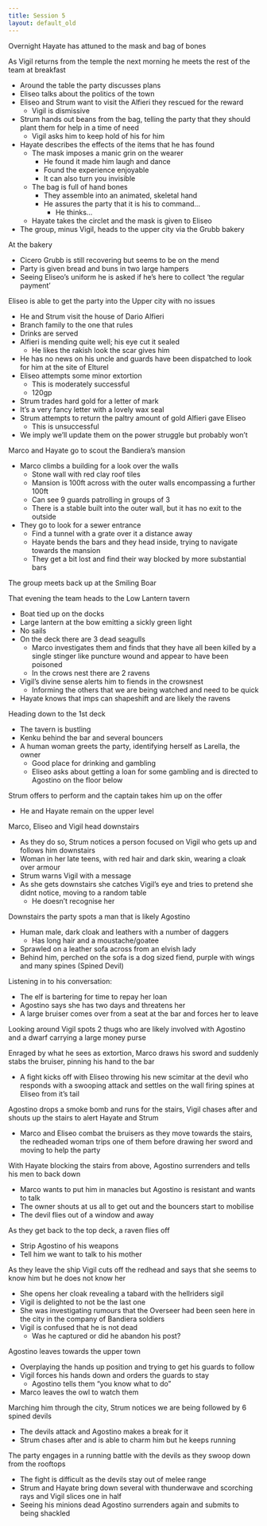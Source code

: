 ```yaml
---
title: Session 5
layout: default_old
---
```


Overnight Hayate has attuned to the mask and bag of bones

As Vigil returns from the temple the next morning he meets the rest of the team at breakfast
- Around the table the party discusses plans
- Eliseo talks about the politics of the town
- Eliseo and Strum want to visit the Alfieri they rescued for the reward
	- Vigil is dismissive
- Strum hands out beans from the bag, telling the party that they should plant them for help in a time of need
	- Vigil asks him to keep hold of his for him
- Hayate describes the effects of the items that he has found
	- The mask imposes a manic grin on the wearer
		- He found it made him laugh and dance
		- Found the experience enjoyable
		- It can also turn you invisible
	- The bag is full of hand bones
		- They assemble into an animated, skeletal hand
		- He assures the party that it is his to command...
			- He thinks...
	- Hayate takes the circlet and the mask is given to Eliseo
- The group, minus Vigil, heads to the upper city via the Grubb bakery

At the bakery
- Cicero Grubb is still recovering but seems to be on the mend
- Party is given bread and buns in two large hampers
- Seeing Eliseo’s uniform he is asked if he’s here to collect ‘the regular payment’

Eliseo is able to get the party into the Upper city with no issues
- He and Strum visit the house of Dario Alfieri
- Branch family to the one that rules
- Drinks are served
- Alfieri is mending quite well; his eye cut it sealed
	- He likes the rakish look the scar gives him
- He has no news on his uncle and guards have been dispatched to look for him at the site of Elturel
- Eliseo attempts some minor extortion
	- This is moderately successful
	- 120gp
- Strum trades hard gold for a letter of mark
- It’s a very fancy letter with a lovely wax seal
- Strum attempts to return the paltry amount of gold Alfieri gave Eliseo
	- This is unsuccessful
- We imply we’ll update them on the power struggle but probably won’t

Marco and Hayate go to scout the Bandiera’s mansion
- Marco climbs a building for a look over the walls
	- Stone wall with red clay roof tiles
	- Mansion is 100ft across with the outer walls encompassing a further 100ft
	- Can see 9 guards patrolling in groups of 3
	- There is a stable built into the outer wall, but it has no exit to the outside
- They go to look for a sewer entrance
	- Find a tunnel with a grate over it a distance away
	- Hayate bends the bars and they head inside, trying to navigate towards the mansion
	- They get a bit lost and find their way blocked by more substantial bars

The group meets back up at the Smiling Boar

That evening the team heads to the Low Lantern tavern
- Boat tied up on the docks
- Large lantern at the bow emitting a sickly green light
- No sails
- On the deck there are 3 dead seagulls
	- Marco investigates them and finds that they have all been killed by a single stinger like puncture wound and appear to have been poisoned
	- In the crows nest there are 2 ravens
- Vigil’s divine sense alerts him to fiends in the crowsnest
	- Informing the others that we are being watched and need to be quick
- Hayate knows that imps can shapeshift and are likely the ravens

Heading down to the 1st deck
- The tavern is bustling
- Kenku behind the bar and several bouncers
- A human woman greets the party, identifying herself as Larella, the owner
	- Good place for drinking and gambling
	- Eliseo asks about getting a loan for some gambling and is directed to Agostino on the floor below

Strum offers to perform and the captain takes him up on the offer
- He and Hayate remain on the upper level

Marco, Eliseo and Vigil head downstairs
- As they do so, Strum notices a person focused on Vigil who gets up and follows him downstairs
- Woman in her late teens, with red hair and dark skin, wearing a cloak over armour
- Strum warns Vigil with a message
- As she gets downstairs she catches Vigil’s eye and tries to pretend she didnt notice, moving to a random table
	- He doesn’t recognise her

Downstairs the party spots a man that is likely Agostino
- Human male, dark cloak and leathers with a number of daggers
	- Has long hair and a moustache/goatee
- Sprawled on a leather sofa across from an elvish lady
- Behind him, perched on the sofa is a dog sized fiend, purple with wings and many spines (Spined Devil)

Listening in to his conversation:
- The elf is bartering for time to repay her loan
- Agostino says she has two days and threatens her
- A large bruiser comes over from a seat at the bar and forces her to leave

Looking around Vigil spots 2 thugs who are likely involved with Agostino and a dwarf carrying a large money purse

Enraged by what he sees as extortion, Marco draws his sword and suddenly stabs the bruiser, pinning his hand to the bar
- A fight kicks off with Eliseo throwing his new scimitar at the devil who responds with a swooping attack and settles on the wall firing spines at Eliseo from it’s tail

Agostino drops a smoke bomb and runs for the stairs, Vigil chases after and shouts up the stairs to alert Hayate and Strum
- Marco and Eliseo combat the bruisers as they move towards the stairs, the redheaded woman trips one of them before drawing her sword and moving to help the party

With Hayate blocking the stairs from above, Agostino surrenders and tells his men to back down
- Marco wants to put him in manacles but Agostino is resistant and wants to talk
- The owner shouts at us all to get out and the bouncers start to mobilise
- The devil flies out of a window and away

As they get back to the top deck, a raven flies off
- Strip Agostino of his weapons
- Tell him we want to talk to his mother

As they leave the ship Vigil cuts off the redhead and says that she seems to know him but he does not know her
- She opens her cloak revealing a tabard with the hellriders sigil
- Vigil is delighted to not be the last one
- She was investigating rumours that the Overseer had been seen here in the city in the company of Bandiera soldiers
- Vigil is confused that he is not dead
	- Was he captured or did he abandon his post?

Agostino leaves towards the upper town
- Overplaying the hands up position and trying to get his guards to follow
- Vigil forces his hands down and orders the guards to stay
	- Agostino tells them “you know what to do”
- Marco leaves the owl to watch them

Marching him through the city, Strum notices we are being followed by 6 spined devils
- The devils attack and Agostino makes a break for it
- Strum chases after and is able to charm him but he keeps running

The party engages in a running battle with the devils as they swoop down from the rooftops
- The fight is difficult as the devils stay out of melee range
- Strum and Hayate bring down several with thunderwave and scorching rays and Vigil slices one in half
- Seeing his minions dead Agostino surrenders again and submits to being shackled

